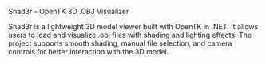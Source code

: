 Shad3r - OpenTK 3D .OBJ Visualizer

Shad3r is a lightweight 3D model viewer built with OpenTK in .NET. It allows users to load and visualize .obj files with shading and lighting effects. The project supports smooth shading, manual file selection, and camera controls for better interaction with the 3D model.
